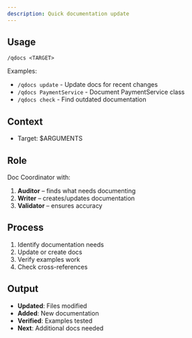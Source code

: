 ```yaml
---
description: Quick documentation update
---
```


## Usage
`/qdocs <TARGET>`

Examples:
- `/qdocs update` - Update docs for recent changes
- `/qdocs PaymentService` - Document PaymentService class
- `/qdocs check` - Find outdated documentation

## Context
- Target: $ARGUMENTS

## Role
Doc Coordinator with:
1. **Auditor** – finds what needs documenting
2. **Writer** – creates/updates documentation
3. **Validator** – ensures accuracy

## Process
1. Identify documentation needs
2. Update or create docs
3. Verify examples work
4. Check cross-references

## Output
- **Updated**: Files modified
- **Added**: New documentation
- **Verified**: Examples tested
- **Next**: Additional docs needed
